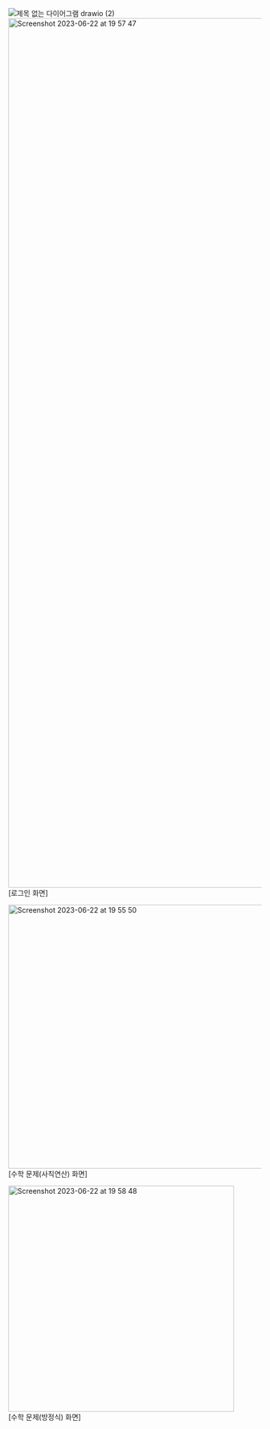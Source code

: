 ![제목 없는 다이어그램 drawio (2)](https://github.com/hackersground-kr/httpsgithubcomhackersground-krteamjincheolreal/assets/49835246/0ca39a03-2b7e-4c99-8d81-8df464322333)<br>
<img width="1727" alt="Screenshot 2023-06-22 at 19 57 47" src="https://github.com/hackersground-kr/httpsgithubcomhackersground-krteamjincheolreal/assets/49835246/94893d9b-ff63-4ded-b901-937a4ba5115e"><br>
[로그인 화면]<br>

<img width="524" alt="Screenshot 2023-06-22 at 19 55 50" src="https://github.com/hackersground-kr/httpsgithubcomhackersground-krteamjincheolreal/assets/49835246/2985d827-a105-416c-b7c5-914b759a7401"><br>
[수학 문제(사칙연산) 화면]<br>

<img width="449" alt="Screenshot 2023-06-22 at 19 58 48" src="https://github.com/hackersground-kr/httpsgithubcomhackersground-krteamjincheolreal/assets/49835246/4b3e53f1-734c-42f6-8662-82d895093d8a"><br>
[수학 문제(방정식) 화면]<br>
